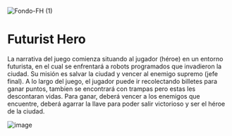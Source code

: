 ![Fondo-FH (1)](https://github.com/marielgutierrez/Game-SPL/assets/123014715/52412b43-fb0e-4956-9294-d95f8b938992)
# Futurist Hero
La narrativa del juego comienza situando al jugador (héroe) en un entorno futurista, en el cual se enfrentará a robots programados que invadieron la ciudad. Su misión es salvar la ciudad y vencer al enemigo supremo (jefe final). A lo largo del juego, el jugador puede ir recolectando billetes para ganar puntos, tambien se encontrará con trampas pero estas les descontaran vidas. Para ganar, deberá vencer a los enemigos que encuentre, deberá agarrar la llave para poder salir victorioso y ser el héroe de la ciudad.

![image](https://github.com/marielgutierrez/Game-SPL/assets/123014715/e5fb5b80-ba3f-4598-aa37-4113437352bc)
